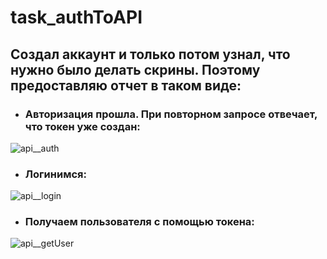 # task_authToAPI
## Создал аккаунт и только потом узнал, что нужно было делать скрины. Поэтому предоставляю отчет в таком виде:
- ### Авторизация прошла. При повторном запросе отвечает, что токен уже создан:
![api__auth](https://github.com/michaelAlhimenko/task_authToAPI/assets/97414703/07d97825-7329-4397-8c06-11eb4b395b25)
- ### Логинимся: 
![api__login](https://github.com/michaelAlhimenko/task_authToAPI/assets/97414703/1537bef2-7126-420a-a350-2f7c7c52a494)
- ### Получаем пользователя с помощью токена:
![api__getUser](https://github.com/michaelAlhimenko/task_authToAPI/assets/97414703/e71f7767-4acd-4973-952c-70803fd1dbe3)
